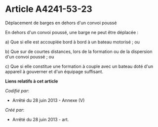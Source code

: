 # Article A4241-53-23

Déplacement de barges en dehors d'un convoi poussé

En dehors d'un convoi poussé, une barge ne peut être déplacée :

a) Que si elle est accouplée bord à bord à un bateau motorisé ; ou

b) Que sur de courtes distances, lors de la formation ou de la dispersion d'un convoi poussé ; ou

c) Que si elle constitue une formation à couple avec un bateau doté d'un appareil à gouverner et d'un équipage suffisant.

**Liens relatifs à cet article**

_Codifié par_:

  - Arrêté du 28 juin 2013 -  Annexe (V)

_Créé par_:

  - Arrêté du 28 juin 2013 - art.
